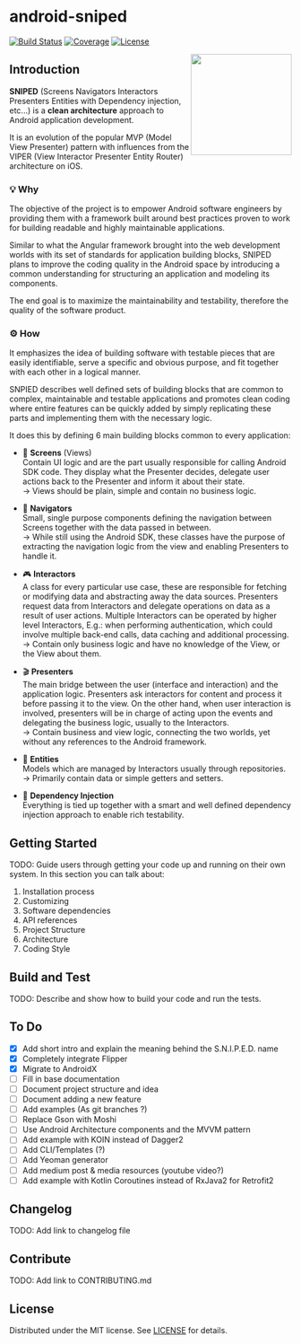 # android-sniped
[![Build Status](https://img.shields.io/travis/com/ovitrif/android-sniped/master.svg)](https://travis-ci.com/ovitrif/android-sniped)
[![Coverage](https://img.shields.io/codecov/c/github/ovitrif/android-sniped/master.svg)](https://codecov.io/gh/ovitrif/android-sniped)
[![License](https://img.shields.io/badge/License-MIT-blue.svg)][license-url]

<img align="right" width="180" height="180" src="https://raw.githubusercontent.com/ovitrif/android-sniped/master/assets/logo.svg?sanitize=true">

## Introduction

**SNIPED** (Screens Navigators Interactors Presenters Entities with Dependency injection, etc...) is a **clean architecture** approach to Android application development.

It is an evolution of the popular MVP (Model View Presenter) pattern  with influences from the VIPER (View Interactor Presenter Entity Router) architecture on iOS.

### 💡 Why
The objective of the project is to empower Android software engineers by providing them with a framework built around best practices proven to work for building readable and highly maintainable applications.

Similar to what the Angular framework brought into the web development worlds with its set of standards for application building blocks, SNIPED plans to improve the coding quality in the Android space by introducing a common understanding for structuring an application and modeling its components.

The end goal is to maximize the maintainability and testability, therefore the quality of the software product.

### ⚙ How
It emphasizes the idea of building software with testable pieces that are easily identifiable, serve a specific and obvious purpose, and fit together with each other in a logical manner.

SNPIED describes well defined sets of building blocks that are common to complex, maintainable and testable applications and promotes clean coding where entire features can be quickly added by simply replicating these parts and implementing them with the necessary logic.

It does this by defining 6 main building blocks common to every application:

- 📱 **Screens** (Views)  
Contain UI logic and are the part usually responsible for calling Android SDK code.
They display what the Presenter decides, delegate user actions back to the Presenter and inform it about their state.  
→ Views should be plain, simple and contain no business logic.

- 🏁 **Navigators**  
Small, single purpose components defining the navigation between Screens together with the data passed in between.  
→ While still using the Android SDK, these classes have the purpose of extracting the navigation logic from the view and enabling Presenters to handle it.

- 🎮 **Interactors**  
A class for every particular use case, these are responsible for fetching or modifying data and abstracting away the data sources.
Presenters request data from Interactors and delegate operations on data as a result of user actions.
Multiple Interactors can be operated by higher level Interactors, E.g.: when performing authentication, which could involve multiple back-end
calls, data caching and additional processing.  
→ Contain only business logic and have no knowledge of the View, or the View about them.

- 🎬 **Presenters**  
The main bridge between the user (interface and interaction) and the application logic.
Presenters ask interactors for content and process it before passing it to the view.
On the other hand, when user interaction is involved, presenters will be in charge of acting upon the events and delegating the business logic,
usually to the Interactors.  
→ Contain business and view logic, connecting the two worlds, yet without any references to the Android framework.

- 👥 **Entities**  
Models which are managed by Interactors usually through repositories.  
→ Primarily contain data or simple getters and setters.

- 🎁 **Dependency Injection**  
Everything is tied up together with a smart and well defined dependency injection approach to enable rich testability.

## Getting Started
TODO: Guide users through getting your code up and running on their own system. In this section you can talk about:
1.  Installation process
2.  Customizing
3.  Software dependencies
4.  API references
5.  Project Structure
6.  Architecture
7.  Coding Style

## Build and Test
TODO: Describe and show how to build your code and run the tests.

## To Do
- [x] Add short intro and explain the meaning behind the S.N.I.P.E.D. name
- [x] Completely integrate Flipper
- [x] Migrate to AndroidX
- [ ] Fill in base documentation
- [ ] Document project structure and idea
- [ ] Document adding a new feature
- [ ] Add examples (As git branches ?)
- [ ] Replace Gson with Moshi
- [ ] Use Android Architecture components and the MVVM pattern
- [ ] Add example with KOIN instead of Dagger2
- [ ] Add CLI/Templates (?)
- [ ] Add Yeoman generator
- [ ] Add medium post & media resources (youtube video?)
- [ ] Add example with Kotlin Coroutines instead of RxJava2 for Retrofit2

## Changelog
TODO: Add link to changelog file

## Contribute
TODO: Add link to CONTRIBUTING.md

## License
Distributed under the MIT license. See [LICENSE][license-url] for details.

[license-url]: https://github.com/ovitrif/android-sniped/blob/master/LICENSE
